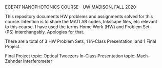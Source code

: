 ECE747 NANOPHOTONICS COURSE - UW MADISON, FALL 2020

This repository documents HW problems and assignments solved for this course. Intention is to share the MATLAB codes, Inkscape files, etc relevant to this course.
I have used the terms Home Work (HW) and Problem Set (PS) interchangably. Apologies for that.

There are a total of 3 HW Problem Sets, 1 In-Class Presentation, and 1 Final Project.

Final Project topic: Optical Tweezers
In-Class Presentation topic: Mach-Zehnder Interferometer
